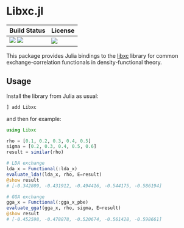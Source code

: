 # Libxc.jl

| **Build Status**                                       |  **License**                     |
|:------------------------------------------------------ |:-------------------------------- |
| [![][travis-img]][travis-url] [![][cov-img]][cov-url]  | [![][license-img]][license-url]  |

[travis-img]: https://travis-ci.com/JuliaMolSim/Libxc.jl.svg?branch=master
[travis-url]: https://travis-ci.com/JuliaMolSim/Libxc.jl

[cov-img]: https://coveralls.io/repos/JuliaMolSim/Libxc.jl/badge.svg?branch=master&service=github
[cov-url]: https://coveralls.io/github/JuliaMolSim/Libxc.jl?branch=master

[license-img]: https://img.shields.io/github/license/JuliaMolSim/Libxc.jl.svg?maxAge=2592000
[license-url]: https://github.com/JuliaMolSim/Libxc.jl/blob/master/LICENSE

This package provides Julia bindings to the
[libxc](https://tddft.org/programs/libxc/) library
for common exchange-correlation functionals in density-functional theory.

## Usage
Install the library from Julia as usual:
```sh
] add Libxc
```
and then for example:
```julia
using Libxc

rho = [0.1, 0.2, 0.3, 0.4, 0.5]
sigma = [0.2, 0.3, 0.4, 0.5, 0.6]
result = similar(rho)

# LDA exchange
lda_x = Functional(:lda_x)
evaluate_lda!(lda_x, rho, E=result)
@show result
# [-0.342809, -0.431912, -0.494416, -0.544175, -0.586194]

# GGA exchange
gga_x = Functional(:gga_x_pbe)
evaluate_gga!(gga_x, rho, sigma, E=result)
@show result
# [-0.452598, -0.478878, -0.520674, -0.561428, -0.598661]
```
